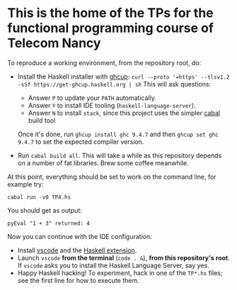 # This is the home of the TPs for the functional programming course of Telecom Nancy

To reproduce a working environment, from the repository root, do:

* Install the Haskell installer with [ghcup](https://www.haskell.org/ghcup/):
  `curl --proto '=https' --tlsv1.2 -sSf https://get-ghcup.haskell.org | sh`
  This will ask questions:
  - Answer `P` to update your `PATH` automatically.
  - Answer `Y` to install IDE tooling (`haskell-language-server`).
  - Answer `N` to install `stack`, since this project uses the simpler
    [cabal](https://www.haskell.org/cabal/) build tool

  Once it's done, run `ghcup install ghc 9.4.7` and then `ghcup set ghc 9.4.7`
  to set the expected compiler version.
* Run `cabal build all`. This will take a while as this repository depends on a number
  of fat libraries. Brew some coffee meanwhile.

At this point, everything should be set to work on the command line, for example try:

```shell
cabal run -v0 TP4.hs
```

You should get as output:

```
pyEval "1 + 3" returned: 4
```

Now you can continue with the IDE configuration:

* Install [vscode](https://code.visualstudio.com/) and the
  [Haskell extension](https://marketplace.visualstudio.com/items?itemName=haskell.haskell).
* Launch `vscode` **from the terminal** (`code . &`), **from this repository's root**.
  If `vscode` asks you to install the Haskell Language Server, say yes.
* Happy Haskell hacking! To experiment, hack in one of the `TP*.hs` files;
  see the first line for how to execute them.
